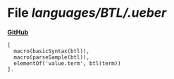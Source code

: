 # File _languages/BTL/.ueber_
**[GitHub](https://github.com/softlang/yas/blob/master/languages/BTL/.ueber)**
```
[
  macro(basicSyntax(btl)),
  macro(parseSample(btl)),
  elementOf('value.term', btl(term))
].
```
